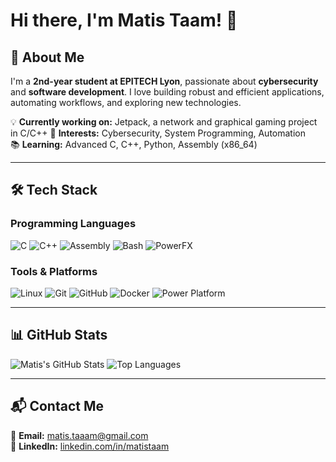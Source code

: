 # Hi there, I'm Matis Taam! 👋

## 🚀 About Me

I'm a **2nd-year student at EPITECH Lyon**, passionate about **cybersecurity** and **software development**. I love building robust and efficient applications, automating workflows, and exploring new technologies.  

💡 **Currently working on:** Jetpack, a network and graphical gaming project in C/C++
🎯 **Interests:** Cybersecurity, System Programming, Automation  
📚 **Learning:** Advanced C, C++, Python, Assembly (x86_64) 

---

## 🛠️ Tech Stack

### Programming Languages
![C](https://img.shields.io/badge/C-%2300599C.svg?style=flat&logo=c&logoColor=white)
![C++](https://img.shields.io/badge/C++-%2300599C.svg?style=flat&logo=c%2B%2B&logoColor=white)
![Assembly](https://img.shields.io/badge/Assembly-%23A8B9CC.svg?style=flat&logo=assembly&logoColor=black)
![Bash](https://img.shields.io/badge/Bash-%23121011.svg?style=flat&logo=gnu-bash&logoColor=white)
![PowerFX](https://img.shields.io/badge/PowerFX-%230078D7.svg?style=flat&logo=microsoft&logoColor=white)

### Tools & Platforms
![Linux](https://img.shields.io/badge/Linux-%23FCC624.svg?style=flat&logo=linux&logoColor=black)
![Git](https://img.shields.io/badge/Git-%23F05032.svg?style=flat&logo=git&logoColor=white)
![GitHub](https://img.shields.io/badge/GitHub-%23181717.svg?style=flat&logo=github&logoColor=white)
![Docker](https://img.shields.io/badge/Docker-%230db7ed.svg?style=flat&logo=docker&logoColor=white)
![Power Platform](https://img.shields.io/badge/Power%20Platform-%235F3CBA.svg?style=flat&logo=microsoft-powerapps&logoColor=white)

---

## 📊 GitHub Stats

![Matis's GitHub Stats](https://github-readme-stats.vercel.app/api?username=matistaam&show_icons=true&theme=tokyonight)
![Top Languages](https://github-readme-stats.vercel.app/api/top-langs/?username=matistaam&layout=compact&theme=tokyonight)

---

## 📬 Contact Me

📧 **Email:** [matis.taaam@gmail.com](mailto:matis.taaam@gmail.com)  
💼 **LinkedIn:** [linkedin.com/in/matistaam](https://www.linkedin.com/in/matistaam/)  
